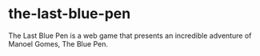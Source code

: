 # the-last-blue-pen
The Last Blue Pen is a web game that presents an incredible adventure of Manoel Gomes, The Blue Pen.
